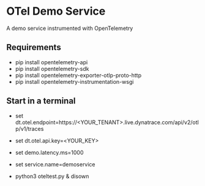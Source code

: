 # OTel Demo Service

A demo service instrumented with OpenTelemetry

## Requirements

* pip install opentelemetry-api
* pip install opentelemetry-sdk
* pip install opentelemetry-exporter-otlp-proto-http
* pip install opentelemetry-instrumentation-wsgi

## Start in a terminal

* set dt.otel.endpoint=https://<YOUR_TENANT>.live.dynatrace.com/api/v2/otlp/v1/traces
* set dt.otel.api.key=<YOUR_KEY>
* set demo.latency.ms=1000
* set service.name=demoservice
  
* python3 oteltest.py & disown